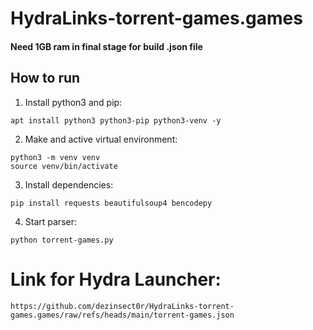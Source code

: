 # HydraLinks-torrent-games.games

#### Need 1GB ram in final stage for build .json file

## How to run

1. Install python3 and pip:

```Shell
apt install python3 python3-pip python3-venv -y
```

2. Make and active virtual environment:

```Shell
python3 -m venv venv
source venv/bin/activate
```

3. Install dependencies:

```Shell
pip install requests beautifulsoup4 bencodepy
```

4. Start parser:

```Shell
python torrent-games.py
```

# Link for Hydra Launcher:

``
https://github.com/dezinsect0r/HydraLinks-torrent-games.games/raw/refs/heads/main/torrent-games.json
``
